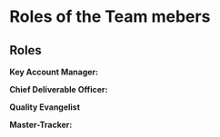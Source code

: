 # Roles of the Team mebers

## Roles
**Key Account Manager:**

**Chief Deliverable Officer:**

**Quality Evangelist**

**Master-Tracker:**
